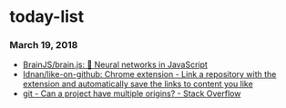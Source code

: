 # today-list
### March 19, 2018 
- [BrainJS/brain.js: 🤖 Neural networks in JavaScript](https://github.com/BrainJS/brain.js) 
- [Idnan/like-on-github: Chrome extension - Link a repository with the extension and automatically save the links to content you like](https://github.com/Idnan/like-on-github) 
- [git - Can a project have multiple origins? - Stack Overflow](https://stackoverflow.com/questions/11690709/can-a-project-have-multiple-origins) 
